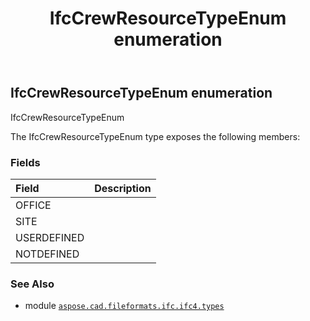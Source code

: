 ﻿---
title: IfcCrewResourceTypeEnum enumeration
second_title: Aspose.CAD for Python via .NET API References
description: 
type: docs
weight: 2400
url: /python-net/aspose.cad.fileformats.ifc.ifc4.types/ifccrewresourcetypeenum/
is_root: false
---

## IfcCrewResourceTypeEnum enumeration

IfcCrewResourceTypeEnum



The IfcCrewResourceTypeEnum type exposes the following members:

### Fields
| Field | Description |
| :- | :- |
| OFFICE |  |
| SITE |  |
| USERDEFINED |  |
| NOTDEFINED |  |



### See Also
* module [`aspose.cad.fileformats.ifc.ifc4.types`](..)
